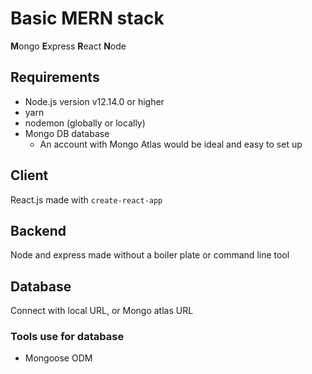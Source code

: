 
# Basic MERN stack

**M**ongo **E**xpress **R**eact **N**ode

## Requirements

* Node.js version v12.14.0 or higher
* yarn
* nodemon (globally or locally)
* Mongo DB database 
    - An account with Mongo Atlas would be ideal and easy to set up

## Client

React.js made with `create-react-app`

## Backend

Node and express made without a boiler plate or command line tool

## Database

Connect with local URL, or Mongo atlas URL

### Tools use for database

* Mongoose ODM